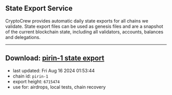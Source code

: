 ## State Export Service
CryptoCrew provides automatic daily state exports for all chains we validate. State export files can be used as genesis files and are a snapshot of the current blockchain state, including all validators, accounts, balances and delegations.

---
**Download: [pirin-1 state export](https://dl-eu2.ccvalidators.com/SERVICE/nolus/pirin-1_export_6715474.json)**
---

- last updated: Fri Aug 16 2024 01:53:44
- chain id: `pirin-1`
- export height: `6715474`
- use for: airdrops, local tests, chain recovery
